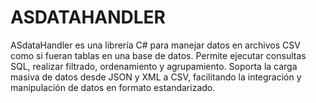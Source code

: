 # ASDATAHANDLER
ASdataHandler es una librería C# para manejar datos en archivos CSV como si fueran tablas en una base de datos. Permite ejecutar consultas SQL, realizar filtrado, ordenamiento y agrupamiento. Soporta la carga masiva de datos desde JSON y XML a CSV, facilitando la integración y manipulación de datos en formato estandarizado.
